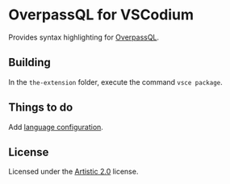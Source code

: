 # OverpassQL for VSCodium

[osm_wiki_overpassql]: https://wiki.openstreetmap.org/wiki/Overpass_API/Overpass_QL

Provides syntax highlighting for [OverpassQL][osm_wiki_overpassql].

## Building

In the `the-extension` folder, execute the command `vsce package`.

## Things to do

Add [language configuration](https://code.visualstudio.com/api/language-extensions/language-configuration-guide).

## License

Licensed under the [Artistic 2.0](the-extension/LICENSE) license.
